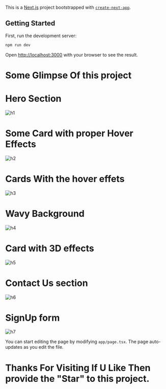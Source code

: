 This is a [Next.js](https://nextjs.org/) project bootstrapped with [`create-next-app`](https://github.com/vercel/next.js/tree/canary/packages/create-next-app).

## Getting Started

First, run the development server:

```bash
npm run dev
```

Open [http://localhost:3000](http://localhost:3000) with your browser to see the result.

# Some Glimpse Of this project
# Hero Section
![h1](https://github.com/MauryaTejash/Music-School-Using-NextJs/assets/93006244/5a897ac5-3f60-4351-bab2-b23851f501ba)
# Some Card with proper Hover Effects
![h2](https://github.com/MauryaTejash/Music-School-Using-NextJs/assets/93006244/cc540171-ad81-4744-9c63-61e6240bcb77)
# Cards With the hover effets
![h3](https://github.com/MauryaTejash/Music-School-Using-NextJs/assets/93006244/274d051a-95cc-4f54-a174-7ffd6a57a2db)
# Wavy Background 
![h4](https://github.com/MauryaTejash/Music-School-Using-NextJs/assets/93006244/bc142825-953b-48c6-b72d-d86d923c21c2)
# Card with 3D effects
![h5](https://github.com/MauryaTejash/Music-School-Using-NextJs/assets/93006244/3421111b-7014-4d2b-be51-acd65863f884)
# Contact Us section
![h6](https://github.com/MauryaTejash/Music-School-Using-NextJs/assets/93006244/aed4a6c6-5bdf-47ca-ac4c-157987e130ae)
# SignUp form
![h7](https://github.com/MauryaTejash/Music-School-Using-NextJs/assets/93006244/c446c9f7-833f-440e-aa1a-00e82eb7919c)


You can start editing the page by modifying `app/page.tsx`. The page auto-updates as you edit the file.

# Thanks For Visiting If U Like Then provide the "Star" to this project.

